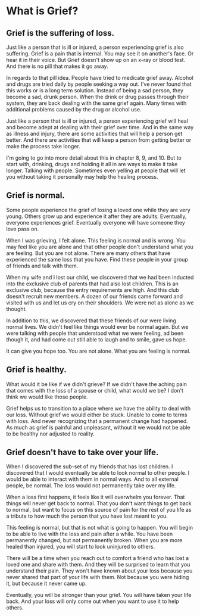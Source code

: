 # What is Grief?

## Grief is the suffering of loss.

Just like a person that is ill or injured, a person experiencing grief is also suffering. Grief is a pain that is internal. You may see it on another's face. Or hear it in their voice. But Grief doesn't show up on an x-ray or blood test. And there is no pill that makes it go away.

In regards to that pill idea. People have tried to medicate grief away. Alcohol and drugs are tried daily by people seeking a way out. I've never found that this works or is a long term solution. Instead of being a sad person, they become a sad, drunk person. When the drink or drug passes through their system, they are back dealing with the same grief again. Many times with additional problems caused by the drug or alcohol use.

Just like a person that is ill or injured, a person experiencing grief will heal and become adept at dealing with their grief over time. And in the same way as illness and injury, there are some activities that will help a person get better. And there are activities that will keep a person from getting better or make the process take longer.

I'm going to go into more detail about this in chapter 8, 9, and 10. But to start with, drinking, drugs and holding it all in are ways to make it take longer. Talking with people. Sometimes even yelling at people that will let you without taking it personally may help the healing process.

## Grief is normal.

Some people experience the grief of losing a loved one while they are very young. Others grow up and experience it after they are adults. Eventually, everyone experiences grief. Eventually everyone will have someone they love pass on.

When I was grieving, I felt alone. This feeling is normal and is wrong. You may feel like you are alone and that other people don't understand what you are feeling. But you are not alone. There are many others that have experienced the same loss that you have. Find these people in your group of friends and talk with them.

When my wife and I lost our child, we discovered that we had been inducted into the exclusive club of parents that had also lost children. This is an exclusive club, because the entry requirements are high. And this club doesn't recruit new members. A dozen of our friends came forward and visited with us and let us cry on their shoulders. We were not as alone as we thought.

In addition to this, we discovered that these friends of our were living normal lives. We didn't feel like things would ever be normal again. But we were talking with people that understood what we were feeling, ad been though it, and had come out still able to laugh and to smile, gave us hope.

It can give you hope too. You are not alone. What you are feeling is normal.

## Grief is healthy.

What would it be like if we didn't grieve? If we didn't have the aching pain that comes with the loss of a spouse or child, what would we be? I don't think we would like those people.

Grief helps us to transition to a place where we have the ability to deal with our loss. Without grief we would either be stuck. Unable to come to terms with loss. And never recognizing that a permanent change had happened. As much as grief is painful and unpleasant, without it we would not be able to be healthy nor adjusted to reality.

## Grief doesn't have to take over your life.

When I discovered the sub-set of my friends that has lost children. I discovered that I would eventually be able to look normal to other people. I would be able to interact with them in normal ways. And to all external people, be normal. The loss would not permanently take over my life.

When a loss first happens, it feels like it will overwhelm you forever. That things will never get back to normal. That you don't want things to get back to normal, but want to focus on this source of pain for the rest of you life as a tribute to how much the person that you have lost meant to you.

This feeling is normal, but that is not what is going to happen. You will begin to be able to live with the loss and pain after a while. You have been permanently changed, but not permanently broken. When you are more healed than injured, you will start to look uninjured to others.

There will be a time when you reach out to comfort a friend who has lost a loved one and share with them. And they will be surprised to learn that you understand their pain. They won't have known about your loss because you never shared that part of your life with them. Not because you were hiding it, but because it never came up.

Eventually, you will be stronger than your grief. You will have taken your life back. And your loss will only come out when you want to use it to help others. 
